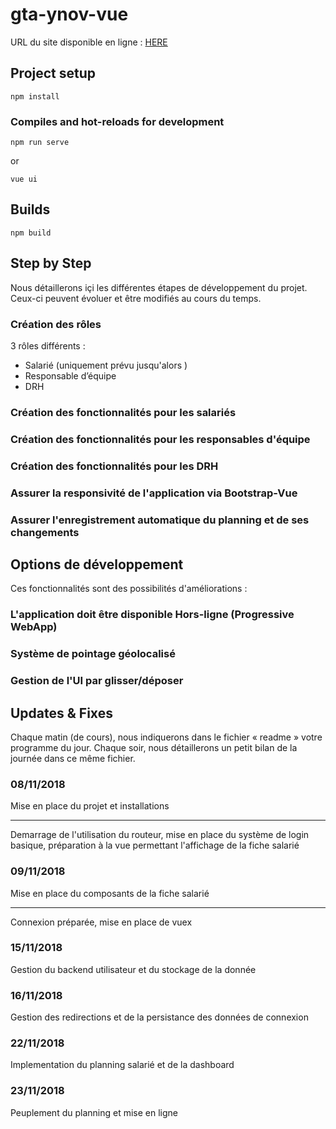 # gta-ynov-vue

URL du site disponible en ligne : [HERE](http://grigusky.github.io) 

## Project setup
```
npm install
```

### Compiles and hot-reloads for development
```
npm run serve
```

or

```
vue ui
```

## Builds
```
npm build
```

## Step by Step
Nous détaillerons içi les différentes étapes de développement du projet. 
Ceux-ci peuvent évoluer et être modifiés au cours du temps.

### Création des rôles 
3 rôles différents : 
- Salarié (uniquement prévu jusqu'alors )
- Responsable d’équipe
- DRH

### Création des fonctionnalités pour les salariés

### Création des fonctionnalités pour les responsables d'équipe

### Création des fonctionnalités pour les DRH

### Assurer la responsivité de l'application via Bootstrap-Vue

### Assurer l'enregistrement automatique du planning et de ses changements

## Options de développement
Ces fonctionnalités sont des possibilités d'améliorations :

### L'application doit être disponible Hors-ligne (Progressive WebApp)

### Système de pointage géolocalisé

### Gestion de l'UI par glisser/déposer

## Updates & Fixes

Chaque matin (de cours), nous indiquerons dans le fichier « readme » votre programme du jour. Chaque soir, nous détaillerons un petit bilan de la journée dans ce même fichier. 

### 08/11/2018
Mise en place du projet et installations
******************************************
Demarrage de l'utilisation du routeur, mise en place du système de login basique, préparation à la vue permettant l'affichage de la fiche salarié

### 09/11/2018
Mise en place du composants de la fiche salarié 
******************************************
Connexion préparée, mise en place de vuex

### 15/11/2018
Gestion du backend utilisateur et du stockage de la donnée

### 16/11/2018
Gestion des redirections et de la persistance des données de connexion

### 22/11/2018
Implementation du planning salarié et de la dashboard

### 23/11/2018
Peuplement du planning et mise en ligne
